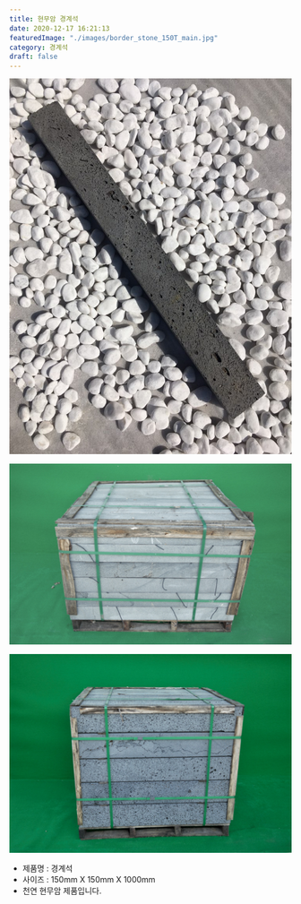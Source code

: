 ```yaml
---
title: 현무암 경계석
date: 2020-12-17 16:21:13
featuredImage: "./images/border_stone_150T_main.jpg"
category: 경계석
draft: false
---
```


![현무암 경계석 100T](./images/border_stone_100T_1.jpg)

![현무암 경계석 100T](./images/border_stone_100T_main.jpg)

![현무암 경계석 150T](./images/border_stone_150T_main.jpg)

- 제품명 : 경계석
- 사이즈 :  150mm X 150mm X 1000mm
- 천연 현무암 제품입니다.